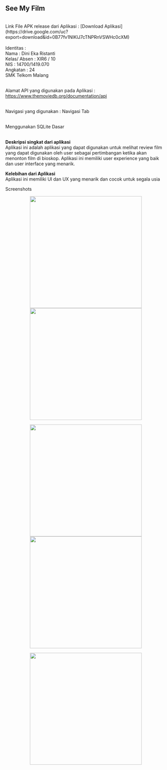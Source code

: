 <h2>See My Film</h2><br>
Link File APK release dari Aplikasi : [Download Aplikasi](https://drive.google.com/uc?export=download&id=0B77fv1NIKlJ7cTNPRnVSWHc0cXM)<br><br>
Identitas : <br>
Nama          : Dini Eka Ristanti <br>
Kelas/ Absen  : XIR6 / 10 <br>
NIS           : 14700/1419.070<br>
Angkatan      : 24<br>
SMK Telkom Malang<br> <br>

Alamat API yang digunakan pada Aplikasi : https://www.themoviedb.org/documentation/api <br><br>

Navigasi yang digunakan : Navigasi Tab <br><br>

Menggunakan SQLite Dasar<br><br>

<b>Deskripsi singkat dari aplikasi</b> <br>
Aplikasi ini adalah aplikasi yang dapat digunakan untuk melihat review film yang dapat digunakan oleh user sebagai pertimbangan ketika akan menonton film di bioskop. Aplikasi ini memiliki user experience yang baik dan user interface yang menarik.


<b>Kelebihan dari Aplikasi </b> <br>
Aplikasi ini memiliki UI dan UX yang menarik dan cocok untuk segala usia<br>

Screenshots <br>
<p align="center">
<img src="https://cloud.githubusercontent.com/assets/22124865/26035964/655c7912-38ff-11e7-9ae2-572d3bb1fdf9.png" width="350"/><br>
<img src="https://cloud.githubusercontent.com/assets/22124865/26035965/6fa20612-38ff-11e7-8041-e4353f4dd841.png" width = "350"/> <br> 
</p>
<p align = "center">
<img src="https://cloud.githubusercontent.com/assets/22124865/26035967/75300c96-38ff-11e7-83dc-6b07d517aced.png" width="350"/><br>
<img src="https://cloud.githubusercontent.com/assets/22124865/26035970/7e9062b8-38ff-11e7-83e7-bc12d2bdbe87.png" width="350"/><br>
</p>
<p align="center">
<img src="https://cloud.githubusercontent.com/assets/22124865/26036113/24f02d80-3902-11e7-9f99-fdbdf84c30b4.png" width="350"/> <br>
</p>


